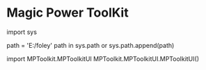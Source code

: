 Magic Power ToolKit
=

import sys

path = 'E:/foley'
path in sys.path or sys.path.append(path)

import MPToolkit.MPToolkitUI
MPToolkit.MPToolkitUI.MPToolkitUI()
